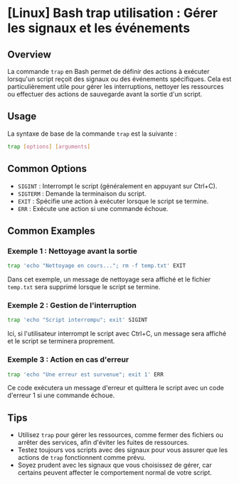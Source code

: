 # [Linux] Bash trap utilisation : Gérer les signaux et les événements

## Overview
La commande `trap` en Bash permet de définir des actions à exécuter lorsqu'un script reçoit des signaux ou des événements spécifiques. Cela est particulièrement utile pour gérer les interruptions, nettoyer les ressources ou effectuer des actions de sauvegarde avant la sortie d'un script.

## Usage
La syntaxe de base de la commande `trap` est la suivante :

```bash
trap [options] [arguments]
```

## Common Options
- `SIGINT` : Interrompt le script (généralement en appuyant sur Ctrl+C).
- `SIGTERM` : Demande la terminaison du script.
- `EXIT` : Spécifie une action à exécuter lorsque le script se termine.
- `ERR` : Exécute une action si une commande échoue.

## Common Examples

### Exemple 1 : Nettoyage avant la sortie
```bash
trap 'echo "Nettoyage en cours..."; rm -f temp.txt' EXIT
```
Dans cet exemple, un message de nettoyage sera affiché et le fichier `temp.txt` sera supprimé lorsque le script se termine.

### Exemple 2 : Gestion de l'interruption
```bash
trap 'echo "Script interrompu"; exit' SIGINT
```
Ici, si l'utilisateur interrompt le script avec Ctrl+C, un message sera affiché et le script se terminera proprement.

### Exemple 3 : Action en cas d'erreur
```bash
trap 'echo "Une erreur est survenue"; exit 1' ERR
```
Ce code exécutera un message d'erreur et quittera le script avec un code d'erreur 1 si une commande échoue.

## Tips
- Utilisez `trap` pour gérer les ressources, comme fermer des fichiers ou arrêter des services, afin d'éviter les fuites de ressources.
- Testez toujours vos scripts avec des signaux pour vous assurer que les actions de `trap` fonctionnent comme prévu.
- Soyez prudent avec les signaux que vous choisissez de gérer, car certains peuvent affecter le comportement normal de votre script.